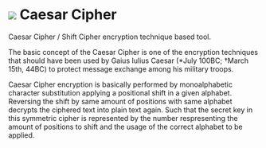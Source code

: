 <img src="http://omerkel.github.io/caesar_cipher/html5/src/img/icons/caesar-128.png" /> Caesar Cipher
=============

Caesar Cipher / Shift Cipher encryption technique based tool.

The basic concept of the Caesar Cipher is one of the encryption techniques
that should have been used by Gaius Iulius Caesar (*July 100BC; &dagger;March
15th, 44BC) to protect message exchange among his military troops.

Caesar Cipher encryption is basically performed by monoalphabetic character
substitution applying a positional shift in a given alphabet. Reversing
the shift by same amount of positions with same alphabet decrypts the
ciphered text into plain text again. Such that the secret key in this
symmetric cipher is represented by the number respresenting the amount
of positions to shift and the usage of the correct alphabet to be applied.

